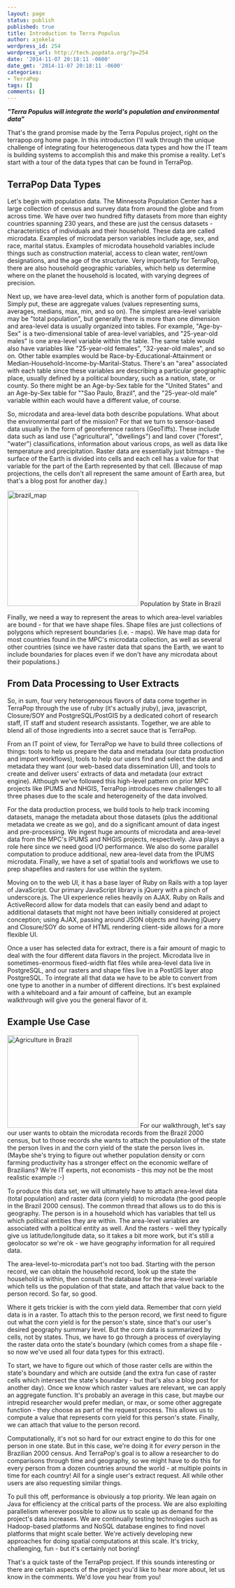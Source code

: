 ```yaml
---
layout: page
status: publish
published: true
title: Introduction to Terra Populus
author: ajokela
wordpress_id: 254
wordpress_url: http://tech.popdata.org/?p=254
date: '2014-11-07 20:18:11 -0600'
date_gmt: '2014-11-07 20:18:11 -0600'
categories:
- TerraPop
tags: []
comments: []
---
```

<em><strong>"Terra Populus will integrate the world's population and environmental data"</strong></em>

That's the grand promise made by the Terra Populus project, right on the terrapop.org home page.  In this introduction I'll walk through the unique challenge of integrating four heterogeneous data types and how the IT team is building systems to accomplish this and make this promise a reality.  Let's start with a tour of the data types that can be found in TerraPop.

## TerraPop Data Types
Let's begin with population data.  The Minnesota Population Center has a large collection of census and survey data from around the globe and from across time.  We have over two hundred fifty datasets from more than eighty countries spanning 230 years, and these are just the census datasets - characteristics of individuals and their household.  These data are called microdata. Examples of microdata person variables include age, sex, and race, marital status.  Examples of microdata household variables include things such as construction material, access to clean water, rent/own designations, and the age of the structure.  Very importantly for TerraPop, there are also household geographic variables, which help us determine where on the planet the household is located, with varying degrees of precision.

Next up, we have area-level data, which is another form of population data.  Simply put, these are aggregate values (values representing sums, averages, medians, max, min, and so on).  The simplest area-level variable may be "total population", but generally there is more than one dimension and area-level data is usually organized into tables.  For example, "Age-by-Sex" is a two-dimensional table of area-level variables, and "25-year-old males" is one area-level variable within the table.  The same table would also have variables like "25-year-old females", "32-year-old males", and so on.  Other table examples would be Race-by-Educational-Attainment or Median-Household-Income-by-Marital-Status.  There's an "area" associated with each table since these variables are describing a particular geographic place, usually defined by a political boundary, such as a nation, state, or county.  So there might be an Age-by-Sex table for the "United States" and an Age-by-Sex table for ""Sao Paulo, Brazil", and the "25-year-old male" variable within each would have a different value, of course.

So, microdata and area-level data both describe populations.  What about the environmental part of the mission?  For that we turn to sensor-based data usually in the form of georeference rasters (GeoTiffs).  These include data such as land use ("agricultural", "dwellings") and land cover ("forest", "water") classifications, information about various crops, as well as data like temperature and precipitation.  Raster data are essentially just bitmaps - the surface of the Earth is divided into cells and each cell has a value for that variable for the part of the Earth represented by that cell.  (Because of map projections, the cells don't all represent the same amount of Earth area, but that's a blog post for another day.)

<a href="http://tech.popdata.org/wp-content/uploads/2014/11/brazil_map.jpg"><img class="wp-image-260 size-medium" src="http://tech.popdata.org/wp-content/uploads/2014/11/brazil_map-300x264.jpg" alt="brazil_map" width="300" height="264" /></a> Population by State in Brazil

Finally, we need a way to represent the areas to which area-level variables are bound - for that we have shape files.  Shape files are just collections of polygons which represent boundaries (i.e. - maps).  We have map data for most countries found in the MPC's microdata collection, as well as several other countries (since we have raster data that spans the Earth, we want to include boundaries for places even if we don't have any microdata about their populations.)

## From Data Processing to User Extracts
So, in sum, four very heterogeneous flavors of data come together in TerraPop through the use of ruby (it's actually jruby), java, javascript, Closure/SOY and PostgreSQL/PostGIS by a dedicated cohort of research staff, IT staff and student research assistants.  Together, we are able to blend all of those ingredients into a secret sauce that is TerraPop.

From an IT point of view, for TerraPop we have to build three collections of things: tools to help us prepare the data and metadata (our data production and import workflows), tools to help our users find and select the data and metadata they want (our web-based data dissemination UI), and tools to create and deliver users' extracts of data and metadata (our extract engine).  Although we've followed this high-level pattern on prior MPC projects like IPUMS and NHGIS, TerraPop introduces new challenges to all three phases due to the scale and heterogeneity of the data involved.

For the data production process, we build tools to help track incoming datasets, manage the metadata about those datasets (plus the additional metadata we create as we go), and do a significant amount of data ingest and pre-processing.  We ingest huge amounts of microdata and area-level data from the MPC's IPUMS and NHGIS projects, respectively.  Java plays a role here since we need good I/O performance.  We also do some parallel computation to produce additional, new area-level data from the IPUMS microdata.  Finally, we have a set of spatial tools and workflows we use to prep shapefiles and rasters for use within the system.

Moving on to the web UI, it has a base layer of Ruby on Rails with a top layer of JavaScript.  Our primary JavaScript library is jQuery with a pinch of underscore.js.  The UI experience relies heavily on AJAX.  Ruby on Rails and ActiveRecord allow for data models that can easily bend and adapt to additional datasets that might not have been initially considered at project conception; using AJAX, passing around JSON objects and having jQuery and Closure/SOY do some of HTML rendering client-side allows for a more flexible UI.

Once a user has selected data for extract, there is a fair amount of magic to deal with the four different data flavors in the project.  Microdata live in sometimes-enormous fixed-width flat files while area-level data live in PostgreSQL, and our rasters and shape files live in a PostGIS layer atop PostgreSQL.  To integrate all that data we have to be able to convert from one type to another in a number of different directions.  It's best explained with a whiteboard and a fair amount of caffeine, but an example walkthrough will give you the general flavor of it.

## Example Use Case
<a href="http://tech.popdata.org/wp-content/uploads/2014/11/ag_in_brazil.jpg"><img class="size-medium wp-image-259 alignright" src="http://tech.popdata.org/wp-content/uploads/2014/11/ag_in_brazil-300x212.jpg" alt="Agriculture in Brazil" width="300" height="212" /></a>
For our walkthrough, let's say our user wants to obtain the microdata records from the Brazil 2000 census, but to those records she wants to attach the population of the state the person lives in and the corn yield of the state the person lives in.  (Maybe she's trying to figure out whether population density or corn farming productivity has a stronger effect on the economic welfare of Brazilians?  We're IT experts, not economists - this <em>may</em> not be the most realistic example :-)

To produce this data set, we will ultimately have to attach area-level data (total population) and raster data (corn yield) to microdata (the good people in the Brazil 2000 census).  The common thread that allows us to do this is geography.  The person is in a household which has variables that tell us which political entities they are within.  The area-level variables are associated with a political entity as well.  And the rasters - well they typically give us latitude/longitude data, so it takes a bit more work, but it's still a geolocator so we're ok - we have geography information for all required data.

The area-level-to-microdata part's not too bad.  Starting with the person record, we can obtain the household record, look up the state the household is within, then consult the database for the area-level variable which tells us the population of that state, and attach that value back to the person record.  So far, so good.

Where it gets trickier is with the corn yield data.  Remember that corn yield data is in a raster.  To attach this to the person record, we first need to figure out what the corn yield is for the person's state, since that's our user's desired geography summary level.  But the corn data is summarized by cells, not by states.  Thus, we have to go through a process of overylaying the raster data onto the state's boundary (which comes from a shape file - so now we've used all four data types for this extract).

To start, we have to figure out which of those raster cells are within the state's boundary and which are outside (and the extra fun case of raster cells which intersect the state's boundary - but that's also a blog post for another day).  Once we know which raster values are relevant, we can apply an aggregate function.  It's probably an average in this case, but maybe our intrepid researcher would prefer median, or max, or some other aggregate function - they choose as part of the request process.  This allows us to compute a value that represents corn yield for this person's state.  Finally, we can attach that value to the person record.

Computationally, it's not so hard for our extract engine to do this for one person in one state.  But in this case, we're doing it for _every_ person in the Brazilian 2000 census.  And TerraPop's goal is to allow a researcher to do comparisons through time and geography, so we might have to do this for every person from a dozen countries around the world - at multiple points in time for each country!  All for a single user's extract request.  All while other users are also requesting similar things.

To pull this off, performance is obviously a top priority.  We lean again on Java for efficiency at the critical parts of the process.  We are also exploiting parallelism wherever possible to allow us to scale up as demand for the project's data increases.  We are continually testing technologies such as Hadoop-based platforms and NoSQL database engines to find novel platforms that might scale better.  We're actively developing new approaches for doing spatial computations at this scale.  It's tricky, challenging, fun - but it's certainly not boring!

That's a quick taste of the TerraPop project.  If this sounds interesting or there are certain aspects of the project you'd like to hear more about, let us know in the comments.  We'd love you hear from you!

